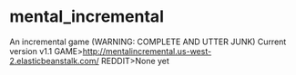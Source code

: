 # mental_incremental
An incremental game (WARNING: COMPLETE AND UTTER JUNK)
Current version v1.1
GAME>http://mentalincremental.us-west-2.elasticbeanstalk.com/
REDDIT>None yet
